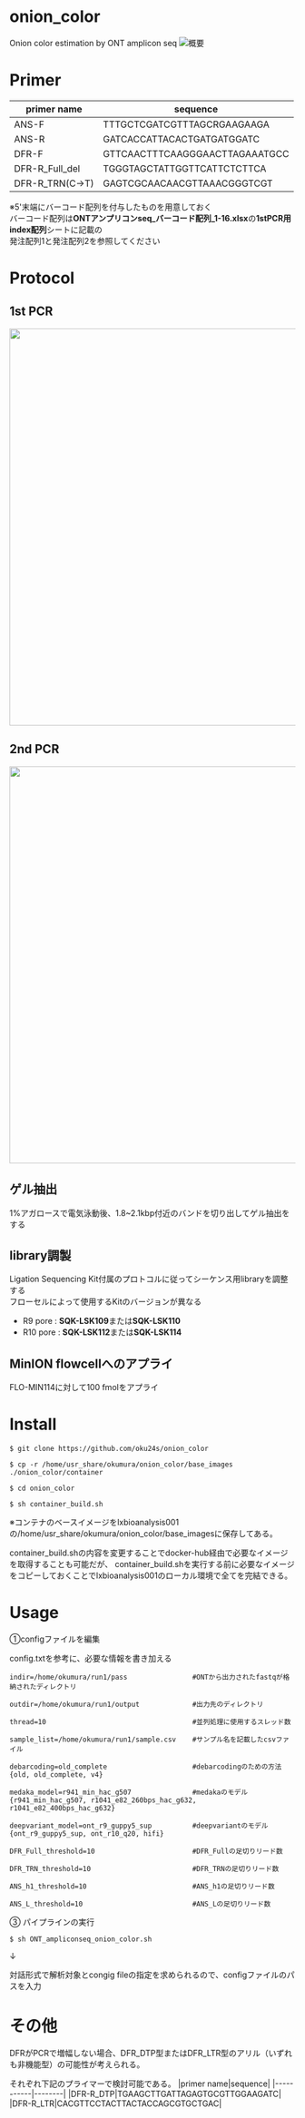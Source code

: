 # onion_color
Onion color estimation by ONT amplicon seq
![概要](https://user-images.githubusercontent.com/108558000/223001174-842e890c-3a36-472a-ba46-8e047b20233f.jpg)


# Primer

|primer name|sequence|
|-----------|--------|
|ANS-F|TTTGCTCGATCGTTTAGCRGAAGAAGA|
|ANS-R|GATCACCATTACACTGATGATGGATC|
|DFR-F|GTTCAACTTTCAAGGGAACTTAGAAATGCC|
|DFR-R_Full_del|TGGGTAGCTATTGGTTCATTCTCTTCA|
|DFR-R_TRN(C→T)|GAGTCGCAACAACGTTAAACGGGTCGT|

※5'末端にバーコード配列を付与したものを用意しておく<br>
バーコード配列は**ONTアンプリコンseq_バーコード配列_1-16.xlsx**の**1stPCR用index配列**シートに記載の<br>
発注配列1と発注配列2を参照してください

# Protocol

## 1st PCR
<img src="https://user-images.githubusercontent.com/108558000/223040836-400b4f6d-5408-4e07-bd6a-2d52d3b146e0.jpg" width="700">


## 2nd PCR
<img src="https://user-images.githubusercontent.com/108558000/223040854-d1ba1d6a-51db-45ac-bf48-8190b013196b.jpg" width="700">


## ゲル抽出
1%アガロースで電気泳動後、1.8~2.1kbp付近のバンドを切り出してゲル抽出をする

## library調製
Ligation Sequencing Kit付属のプロトコルに従ってシーケンス用libraryを調整する<br>
フローセルによって使用するKitのバージョンが異なる
- R9 pore : **SQK-LSK109**または**SQK-LSK110**
- R10 pore : **SQK-LSK112**または**SQK-LSK114**

## MinION flowcellへのアプライ

FLO-MIN114に対して100 fmolをアプライ

# Install
```
$ git clone https://github.com/oku24s/onion_color

$ cp -r /home/usr_share/okumura/onion_color/base_images ./onion_color/container

$ cd onion_color

$ sh container_build.sh
```

※コンテナのベースイメージをlxbioanalysis001の/home/usr_share/okumura/onion_color/base_imagesに保存してある。

container_build.shの内容を変更することでdocker-hub経由で必要なイメージを取得することも可能だが、
container_build.shを実行する前に必要なイメージをコピーしておくことでlxbioanalysis001のローカル環境で全てを完結できる。

# Usage

①configファイルを編集

config.txtを参考に、必要な情報を書き加える

```
indir=/home/okumura/run1/pass                #ONTから出力されたfastqが格納されたディレクトリ

outdir=/home/okumura/run1/output             #出力先のディレクトリ

thread=10                                    #並列処理に使用するスレッド数

sample_list=/home/okumura/run1/sample.csv    #サンプル名を記載したcsvファイル

debarcoding=old_complete                     #debarcodingのための方法 {old, old_complete, v4}

medaka_model=r941_min_hac_g507               #medakaのモデル　{r941_min_hac_g507, r1041_e82_260bps_hac_g632, r1041_e82_400bps_hac_g632}

deepvariant_model=ont_r9_guppy5_sup          #deepvariantのモデル  {ont_r9_guppy5_sup, ont_r10_q20, hifi}

DFR_Full_threshold=10                        #DFR_Fullの足切りリード数

DFR_TRN_threshold=10                         #DFR_TRNの足切りリード数

ANS_h1_threshold=10                          #ANS_h1の足切りリード数

ANS_L_threshold=10                           #ANS_Lの足切りリード数

```

③ パイプラインの実行
```
$ sh ONT_ampliconseq_onion_color.sh
```

↓

対話形式で解析対象とcongig fileの指定を求められるので、configファイルのパスを入力

# その他
DFRがPCRで増幅しない場合、DFR_DTP型またはDFR_LTR型のアリル（いずれも非機能型）の可能性が考えられる。

それぞれ下記のプライマーで検討可能である。
|primer name|sequence|
|-----------|--------|
|DFR-R_DTP|TGAAGCTTGATTAGAGTGCGTTGGAAGATC|
|DFR-R_LTR|CACGTTCCTACTTACTACCAGCGTGCTGAC|

